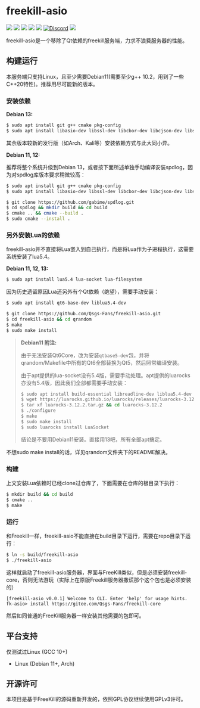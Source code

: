 freekill-asio
==============

![](https://img.shields.io/github/repo-size/Qsgs-Fans/freekill-asio?color=green)
![](https://img.shields.io/github/languages/top/Qsgs-Fans/freekill-asio?color=red)
![](https://img.shields.io/github/license/Qsgs-Fans/freekill-asio)
![](https://img.shields.io/github/v/tag/Qsgs-Fans/freekill-asio)
![](https://img.shields.io/github/issues/Qsgs-Fans/freekill-asio)
[![Discord](https://img.shields.io/badge/chat-discord-blue)](https://discord.gg/tp35GrQR6v)
![](https://img.shields.io/github/stars/Qsgs-Fans/freekill-asio?style=social)

freekill-asio是一个移除了Qt依赖的freekill服务端，力求不浪费服务器的性能。

构建运行
-----------

本服务端只支持Linux，且至少需要Debian11(需要至少g++ 10.2，用到了一些C++20特性)。推荐用尽可能新的版本。

### 安装依赖

**Debian 13:**

```sh
$ sudo apt install git g++ cmake pkg-config
$ sudo apt install libasio-dev libssl-dev libcbor-dev libcjson-dev libsqlite3-dev libgit2-dev libreadline-dev libspdlog-dev
```

其余版本较新的发行版（如Arch、Kali等）安装依赖方式与此大同小异。

**Debian 11, 12:**

推荐将整个系统升级到Debian 13，或者按下面所述单独手动编译安装spdlog，因为对spdlog库版本要求稍微较高：

```sh
$ sudo apt install git g++ cmake pkg-config
$ sudo apt install libasio-dev libssl-dev libcbor-dev libcjson-dev libsqlite3-dev libgit2-dev libreadline-dev

$ git clone https://github.com/gabime/spdlog.git
$ cd spdlog && mkdir build && cd build
$ cmake .. && cmake --build .
$ sudo cmake --install .
```

### 另外安装Lua的依赖

freekill-asio并不直接将Lua嵌入到自己执行，而是将Lua作为子进程执行，这需要系统安装了lua5.4。

**Debian 11, 12, 13:**

```sh
$ sudo apt install lua5.4 lua-socket lua-filesystem
```

因为历史遗留原因Lua还另外有个Qt依赖（绝望），需要手动安装：

```sh
$ sudo apt install qt6-base-dev liblua5.4-dev

$ git clone https://github.com/Qsgs-Fans/freekill-asio.git
$ cd freekill-asio && cd qrandom
$ make
$ sudo make install
```

> **Debian11 附注:**
>
> 由于无法安装Qt6Core，改为安装`qtbase5-dev`包，并将qrandom/Makefile中所有的Qt6全部替换为Qt5，然后照常编译安装。
>
> 由于apt提供的lua-socket没有5.4版，需要手动处理。apt提供的luarocks亦没有5.4版，因此我们全部都需要手动安装：
>
> ```sh
> $ sudo apt install build-essential libreadline-dev liblua5.4-dev unzip
> $ wget https://luarocks.github.io/luarocks/releases/luarocks-3.12.2.tar.gz
> $ tar xf luarocks-3.12.2.tar.gz && cd luarocks-3.12.2
> $ ./configure
> $ make
> $ sudo make install
> $ sudo luarocks install LuaSocket
> ```
>
> 结论是不要用Debian11安装。直接用13吧，所有全部apt搞定。

不想sudo make install的话，详见qrandom文件夹下的README解决。

### 构建

上文安装Lua依赖时已经clone过仓库了，下面需要在仓库的根目录下执行：

```sh
$ mkdir build && cd build
$ cmake ..
$ make
```

### 运行

和Freekill一样，freekill-asio不能直接在build目录下运行，需要在repo目录下运行：

```sh
$ ln -s build/freekill-asio
$ ./freekill-asio
```

这样就启动了freekill-asio服务器，界面与FreeKill类似，但是必须安装freekill-core，否则无法游玩（实际上在原版Freekill服务器撒谎那个这个包也是必须安装的）

```
[freekill-asio v0.0.1] Welcome to CLI. Enter 'help' for usage hints.
fk-asio> install https://gitee.com/Qsgs-Fans/freekill-core
```

然后如同普通的FreeKill服务器一样安装其他需要的包即可。

平台支持
-----------

仅测试过Linux (GCC 10+)

- Linux (Debian 11+, Arch)

开源许可
-----------

本项目是基于FreeKill的源码重新开发的，依照GPL协议继续使用GPLv3许可。
